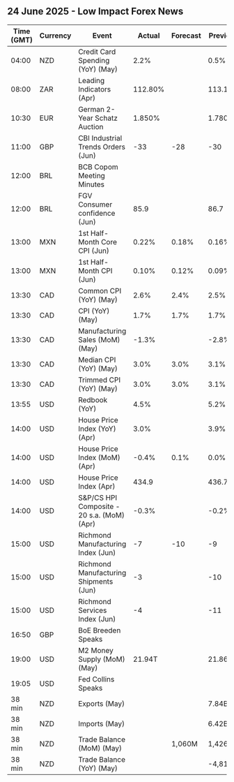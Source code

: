 ## 24 June 2025 - Low Impact Forex News

| Time (GMT) | Currency | Event | Actual | Forecast | Previous |
|------|----------|-------|--------|----------|----------|
| 04:00 | NZD | Credit Card Spending (YoY) (May) | 2.2% |  | 0.5% |
| 08:00 | ZAR | Leading Indicators (Apr) | 112.80% |  | 113.16% |
| 10:30 | EUR | German 2-Year Schatz Auction | 1.850% |  | 1.780% |
| 11:00 | GBP | CBI Industrial Trends Orders (Jun) | -33 | -28 | -30 |
| 12:00 | BRL | BCB Copom Meeting Minutes |  |  |  |
| 12:00 | BRL | FGV Consumer confidence (Jun) | 85.9 |  | 86.7 |
| 13:00 | MXN | 1st Half-Month Core CPI (Jun) | 0.22% | 0.18% | 0.16% |
| 13:00 | MXN | 1st Half-Month CPI (Jun) | 0.10% | 0.12% | 0.09% |
| 13:30 | CAD | Common CPI (YoY) (May) | 2.6% | 2.4% | 2.5% |
| 13:30 | CAD | CPI (YoY) (May) | 1.7% | 1.7% | 1.7% |
| 13:30 | CAD | Manufacturing Sales (MoM) (May) | -1.3% |  | -2.8% |
| 13:30 | CAD | Median CPI (YoY) (May) | 3.0% | 3.0% | 3.1% |
| 13:30 | CAD | Trimmed CPI (YoY) (May) | 3.0% | 3.0% | 3.1% |
| 13:55 | USD | Redbook (YoY) | 4.5% |  | 5.2% |
| 14:00 | USD | House Price Index (YoY) (Apr) | 3.0% |  | 3.9% |
| 14:00 | USD | House Price Index (MoM) (Apr) | -0.4% | 0.1% | 0.0% |
| 14:00 | USD | House Price Index (Apr) | 434.9 |  | 436.7 |
| 14:00 | USD | S&P/CS HPI Composite - 20 s.a. (MoM) (Apr) | -0.3% |  | -0.2% |
| 15:00 | USD | Richmond Manufacturing Index (Jun) | -7 | -10 | -9 |
| 15:00 | USD | Richmond Manufacturing Shipments (Jun) | -3 |  | -10 |
| 15:00 | USD | Richmond Services Index (Jun) | -4 |  | -11 |
| 16:50 | GBP | BoE Breeden Speaks |  |  |  |
| 19:00 | USD | M2 Money Supply (MoM) (May) | 21.94T |  | 21.86T |
| 19:05 | USD | Fed Collins Speaks |  |  |  |
| 38 min | NZD | Exports (May) |  |  | 7.84B |
| 38 min | NZD | Imports (May) |  |  | 6.42B |
| 38 min | NZD | Trade Balance (MoM) (May) |  | 1,060M | 1,426M |
| 38 min | NZD | Trade Balance (YoY) (May) |  |  | -4,810M |
